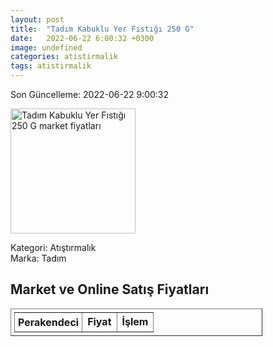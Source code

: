 ```yaml
---
layout: post
title:  "Tadım Kabuklu Yer Fıstığı 250 G"
date:   2022-06-22 6:00:32 +0300
image: undefined
categories: atistirmalik
tags: atistirmalik
---
```


Son Güncelleme: 2022-06-22 9:00:32

<img src="undefined" width="200" alt="Tadım Kabuklu Yer Fıstığı 250 G market fiyatları" />

Kategori: Atıştırmalık
<br />
Marka: Tadım

<h2>Market ve Online Satış Fiyatları</h2>

<table border="1" style="padding: 5px;width:80%;">
  <tr>
    <td style="padding: 5px;"><strong>Perakendeci</strong></td>
    <td><strong>Fiyat</strong></td>
    <td><strong>İşlem</strong></td>
  </tr>
  
</table>
